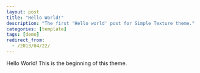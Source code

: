 ```yaml
---
layout: post
title: "Hello World!"
description: "The first 'Hello world' post for Simple Texture theme."
categories: [template]
tags: [demo]
redirect_from:
  - /2013/04/22/
---
```

Hello World! This is the beginning of this theme.